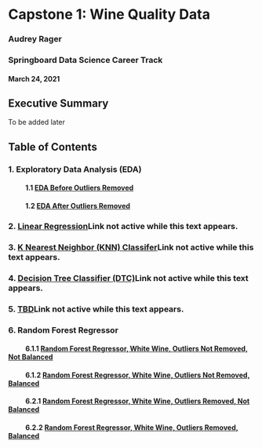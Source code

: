 # Capstone 1: Wine Quality Data
### Audrey Rager
### Springboard Data Science Career Track
#### March 24, 2021

## Executive Summary
To be added later


## Table of Contents
### 1. Exploratory Data Analysis (EDA)
#### &ensp;&ensp;&ensp;&ensp;&ensp;1.1 <a href="https://github.com/ahrager/Springboard/blob/master/Capstone1Project/001a_EDAandDataPrep_Capstone_1_WhiteWineQuality_20210324.ipynb">EDA Before Outliers Removed</a>
#### &ensp;&ensp;&ensp;&ensp;&ensp;1.2 <a href="https://github.com/ahrager/Springboard/blob/master/Capstone1Project/001b_EDAandDataPrepOR_Capstone_1_WhiteWineQuality_20210324.ipynb">EDA After Outliers Removed</a>

### 2. <a href="">Linear Regression</a>Link not active while this text appears.
### 3. <a href="">K Nearest Neighbor (KNN) Classifer</a>Link not active while this text appears.
### 4. <a href="">Decision Tree Classifier (DTC)</a>Link not active while this text appears.
### 5. <a href="">TBD</a>Link not active while this text appears.
### 6. Random Forest Regressor
#### &ensp;&ensp;&ensp;&ensp;&ensp;6.1.1 <a href="https://github.com/ahrager/Springboard/blob/master/Capstone1Project/006_1_1_RandomForestRegressor_Capstone1_WhiteWineQuality_20210324.ipynb">Random Forest Regressor, White Wine, Outliers Not Removed, Not Balanced</a>
#### &ensp;&ensp;&ensp;&ensp;&ensp;6.1.2 <a href="https://github.com/ahrager/Springboard/blob/master/Capstone1Project/006_1_2_RandomForestRegressor_Capstone1_WhiteWineQuality_20210324.ipynb">Random Forest Regressor, White Wine, Outliers Not Removed, Balanced</a>
#### &ensp;&ensp;&ensp;&ensp;&ensp;6.2.1 <a href="https://github.com/ahrager/Springboard/blob/master/Capstone1Project/006_2_1_RandomForestRegressor_Capstone1_WhiteWineQuality_20210324.ipynb">Random Forest Regressor, White Wine, Outliers Removed, Not Balanced</a>
#### &ensp;&ensp;&ensp;&ensp;&ensp;6.2.2 <a href="https://github.com/ahrager/Springboard/blob/master/Capstone1Project/006_2_2_RandomForestRegressor_Capstone1_WhiteWineQuality_20210324.ipynb">Random Forest Regressor, White Wine, Outliers Removed, Balanced</a>




